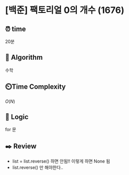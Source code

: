 # [백준] 팩토리얼 0의 개수 (1676)

## ⏰  **time**

20분

## :pushpin: **Algorithm**

수학

## ⏲️**Time Complexity**

$O(N)$

## :round_pushpin: **Logic**
for 문

## :black_nib: **Review**
- list = list.reverse() 하면 안됨!! 이렇게 하면 None 됨
- list.reverse() 만 해야한다..
